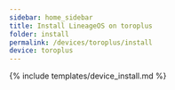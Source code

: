 ```yaml
---
sidebar: home_sidebar
title: Install LineageOS on toroplus
folder: install
permalink: /devices/toroplus/install
device: toroplus
---
```

{% include templates/device_install.md %}
